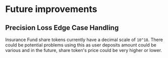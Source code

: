 <!--
order: 7
title: Future Improvements
-->

# Future improvements

## Precision Loss Edge Case Handling

Insurance Fund share tokens currently have a decimal scale of `10^18`. There could be potential problems using this as user deposits amount could be various and in the future, share token's price could be very higher or lower.

